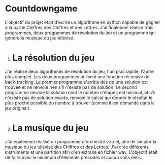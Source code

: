 # Countdowngame

L'objectif du projet était d'écrire un algorithme en python capable de gagner à la partie Chiffres des Chiffres et des Lettres. 
J'ai finaleùent réalisé trois programmes, deux programmes de résolution du jeu et un programme qui génère la musique du jeu télévisé. 

1. # La résolution du jeu 

J'ai réalisé deux algorithmes de résolution du jeu, l'un plus rapide, l'autre plus complet. 
Les deux programmes utilisent une fonction récursive de back-tracking. 
Le premier programme s'arrête dès qu'une solution est trouvée et ne renvoie rien s'il n'existe pas de solution. 
Le second programme renvoie la solution dont le nombre d'étapes est minimal, et s'il n'existe pas de solution exacte, 
renvoie le calcul qui donner le résultat le plus proche possible du nombre à trouver
(comme il est demandé dans le jeu original). 

2. # La musique du jeu 

J'ai également réalisé un programme d'orchestre virtuel, afin de simuler la musique du jeu télévisé des Chiffres et des Lettres.
J'ai crée différents instruments et une partition afin d'en extraire en fichier wav. 
L'objectif était de faire avec le minimum d'éléments précodés et aucun sons réels. 

